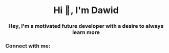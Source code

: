 <h1 align="center">Hi 👋, I'm Dawid</h1>
<h3 align="center">Hey, I'm a motivated future developer with a desire to always learn more</h3>

<h3 align="left">Connect with me:</h3>
<p align="left">
</p>
